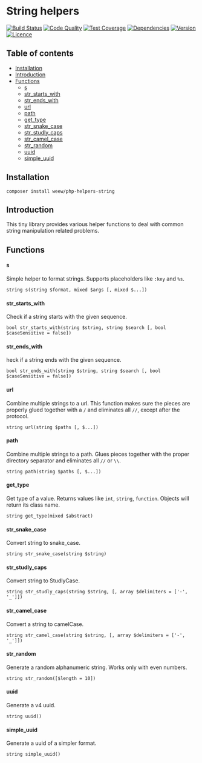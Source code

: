 # String helpers

[![Build Status](https://img.shields.io/travis/weew/php-helpers-string.svg)](https://travis-ci.org/weew/php-helpers-string)
[![Code Quality](https://img.shields.io/scrutinizer/g/weew/php-helpers-string.svg)](https://scrutinizer-ci.com/g/weew/php-helpers-string)
[![Test Coverage](https://img.shields.io/coveralls/weew/php-helpers-string.svg)](https://coveralls.io/github/weew/php-helpers-string)
[![Dependencies](https://img.shields.io/versioneye/d/php/weew:php-helpers-string.svg)](https://versioneye.com/php/weew:php-helpers-string)
[![Version](https://img.shields.io/packagist/v/weew/php-helpers-string.svg)](https://packagist.org/packages/weew/php-helpers-string)
[![Licence](https://img.shields.io/packagist/l/weew/php-helpers-string.svg)](https://packagist.org/packages/weew/php-helpers-string)

## Table of contents

- [Installation](#installation)
- [Introduction](#introduction)
- [Functions](#functions)
    - [s](#s)
    - [str_starts_with](#str_starts_with)
    - [str_ends_with](#str_ends_with)
    - [url](#url)
    - [path](#path)
    - [get_type](#get_type)
    - [str_snake_case](#str_snake_case)
    - [str_studly_caps](#str_studly_caps)
    - [str_camel_case](#str_camel_case)
    - [str_random](#str_random)
    - [uuid](#uuid)
    - [simple_uuid](#simple_uuid)

## Installation

`composer install weew/php-helpers-string`

## Introduction

This tiny library provides various helper functions to deal with common string manipulation related problems.

## Functions

#### s

Simple helper to format strings. Supports placeholders like `:key` and `%s`.

`string s(string $format, mixed $args [, mixed $...])`

#### str\_starts\_with

Check if a string starts with the given sequence.

`bool str_starts_with(string $string, string $search [, bool $caseSensitive = false])`

#### str\_ends\_with

heck if a string ends with the given sequence.

`bool str_ends_with(string $string, string $search [, bool $caseSensitive = false])`

#### url

Combine multiple strings to a url. This function makes sure the pieces are properly glued together with a `/` and eliminates all `//`, except after the protocol.

`string url(string $paths [, $...])`

#### path

Combine multiple strings to a path. Glues pieces together with the proper directory separator and eliminates all `//` or `\\`.

`string path(string $paths [, $...])`

#### get\_type

Get type of a value. Returns values like `int`, `string`, `function`. Objects will return its class name.

`string get_type(mixed $abstract)`

#### str\_snake\_case

Convert string to snake_case.

`string str_snake_case(string $string)`

#### str\_studly\_caps

Convert string to StudlyCase.

`string str_studly_caps(string $string, [, array $delimiters = ['-', '_']])`

#### str\_camel\_case

Convert a string to camelCase.

`string str_camel_case(string $string, [, array $delimiters = ['-', '_']])`

#### str\_random

Generate a random alphanumeric string. Works only with even numbers.

`string str_random([$length = 10])`

#### uuid

Generate a v4 uuid.

`string uuid()`

#### simple\_uuid

Generate a uuid of a simpler format.

`string simple_uuid()`
